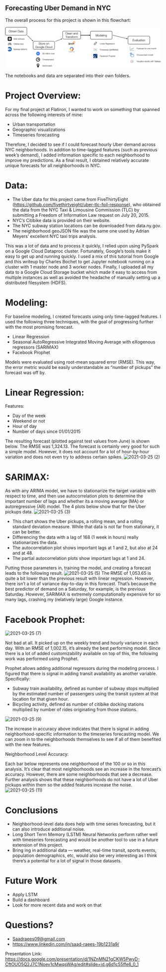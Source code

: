 ## Forecasting Uber Demand in NYC


The overall process for this project is shown in this flowchart:  

![](flowchart.png)

The notebooks and data are separated into their own folders. 

# Project Overview:
For my final project at Flatiron, I wanted to work on something that spanned across the following interests of mine:
- Urban transportation
- Geographic visualizations
- Timeseries forecasting

Therefore, I decided to see if I could forecast hourly Uber demand across NYC neighborhoods. In addition to time-lagged features (such as previous week’s demand), I added information specific to each neighborhood to improve my predictions. As a final result, I obtained relatively accurate unique forecasts for all neighborhoods in NYC.

# Data:
- The Uber data for this project came from FiveThirtyEight (https://github.com/fivethirtyeight/uber-tlc-foil-response), who obtained the data from the NYC Taxi & Limousine Commission (TLC) by submitting a Freedom of Information Law request on July 20, 2015.
- NYC’s Citibike data is provided on their website.
- The NYC subway station locations can be downloaded from data.ny.gov.
- The neighborhood geoJSON file was the same one used by Adrian Meyers’ excellent NYC taxi trips analysis.

This was a lot of data and to process it quickly, I relied upon using PySpark on a Google Cloud Dataproc cluster. Fortunately, Google’s tools make it easy to get up and running quickly.
I used a mix of this tutorial from Google and this writeup by 
Charles Bochet
 to get Jupyter notebook running on a cluster with 1 master node and 3 worker nodes.
Finally, I uploaded all my data to a Google Cloud Storage bucket which made it easy to access from multiple instances as well as avoided the headache of manually setting up a distributed filesystem (HDFS).

# Modeling:
For baseline modeling, I created forecasts using only time-lagged features. I used the following three techniques, with the goal of progressing further with the most promising forecast.
- Linear Regression
- Seasonal AutoRegressive Integrated Moving Average with eXogenous regressors (SARIMAX)
- Facebook Prophet

Models were evaluated using root-mean squared error (RMSE). This way, the error metric would be easily understandable as “number of pickups” the forecast was off by.


# Linear Regression:
Features:
- Day of the week
- Weekend or not
- Hour of day
- Number of days since 01/01/2015

The resulting forecast (plotted against test values from June) is shown below. The RMSE was 1,324.13. The forecast is certainly very good for such a simple model. However, it does not account for a lot of hour-by-hour variation and does not even try to address certain spikes.
![2021-03-25 (2)](https://user-images.githubusercontent.com/64773443/112430876-1f117700-8d15-11eb-8abd-1fc6f99b9b21.png)

# SARIMAX:
As with any ARIMA model, we have to stationarize the target variable with respect to time, and then use autocorrelation plots to determine the important number of lags and whether its a moving average (MA) or autoregressive (AR) model. The 4 plots below show that for the Uber pickups data.
![2021-03-25 (3)](https://user-images.githubusercontent.com/64773443/112431199-947d4780-8d15-11eb-8152-9025a13b7bbd.png)

- This chart shows the Uber pickups, a rolling mean, and a rolling standard deviation measure. While that data is not far from stationary, it can be better.
- Differencing the data with a lag of 168 (1 week in hours) really stationarizes the data.
- The autocorrelation plot shows important lags at 1 and 2, but also at 24 and at 48.
- The partial autocorrelation plots show important lags at 1 and 24.

Putting those parameters in, training the model, and creating a forecast leads to the following result.
![2021-03-25 (5)](https://user-images.githubusercontent.com/64773443/112431892-795f0780-8d16-11eb-8951-197ff39edd22.png)
The RMSE of 1,053.65 is quite a bit lower than the previous result with linear regression. However, there isn’t a lot of variance day-to-day in this forecast. That’s because the best predictor of demand on a Saturday, for example, is the previous Saturday. However, SARIMAX is extremely computationally expensive for so many lags, crashing my (relatively large) Google instance.

# Facebook Prophet:

![2021-03-25 (7)](https://user-images.githubusercontent.com/64773443/112433827-2f2b5580-8d19-11eb-86d2-fa6b86db6b42.png)

Not bad at all. It picked up on the weekly trend and hourly variance in each day. With an RMSE of 1,002.15, it’s already the best performing model. Since there is a lot of added customizability available on top of this, the following work was performed using Prophet.

Prophet allows adding additional regressors during the modeling process. I figured that there is signal in adding transit availability as another variable. Specifically:
- Subway train availability, defined as number of subway stops multiplied by the estimated number of passengers using the transit system at that location for that given hour.
- Bicycling activity, defined as number of citibike docking stations multiplied by number of rides originating from those stations.

![2021-03-25 (9)](https://user-images.githubusercontent.com/64773443/112434182-a52fbc80-8d19-11eb-9c32-4b12ae2c6847.png)

The increase in accuracy above indicates that there is signal in adding neighborhood-specific information to the timeseries forecasting model. We can zoom in to the neighborhoods themselves to see if all of them benefited with the new features.

Neighborhood Level Accuracy:

Each bar below represents one neighborhood of the 100 or so in this analysis. It’s clear that most neighborhoods see an increase in the forecast’s accuracy. However, there are some neighborhoods that see a decrease. Further analysis shows that these neighborhoods do not have a lot of Uber pickups within them so the added features increase the noise.
![2021-03-25 (11)](https://user-images.githubusercontent.com/64773443/112434660-37d05b80-8d1a-11eb-95d1-242f17365909.png)

# Conclusions
- Neighborhood-level data does help with time series forecasting, but it can also introduce additional noise.
- Long Short Term Memory (LSTM) Neural Networks perform rather well with timeseries forecasting and would be another tool to use in a future extension of this project.
- Bring ing in additional data — weather, real-time transit, sports events, population demographics, etc, would also be very interesting as I think there’s a potential for a lot of signal in those datasets.

# Future Work
- Apply LSTM
- Build a dashboard
- Look for more recent data and work on that

# Questions?
- Saadraees09@gmail.com
- https://www.linkedin.com/in/saad-raees-19b1231a9/

Presentation Link: https://docs.google.com/presentation/d/1NZnMN21gCKW5PwyD-CftOUO5Q2J7C1Noev1cMwqsWAg/edit#slide=id.g6d1c55ffe6_0_1







